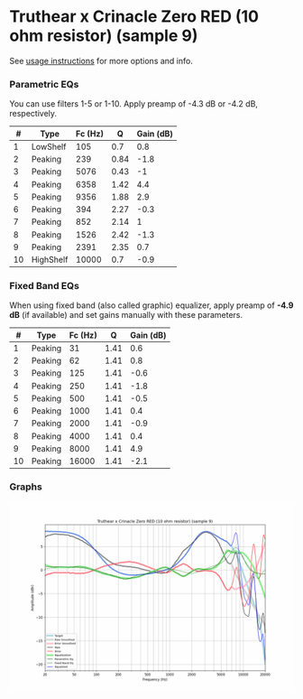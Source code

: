 # Truthear x Crinacle Zero RED (10 ohm resistor) (sample 9)
See [usage instructions](https://github.com/jaakkopasanen/AutoEq#usage) for more options and info.

### Parametric EQs
You can use filters 1-5 or 1-10. Apply preamp of -4.3 dB or -4.2 dB, respectively.

|   # | Type      |   Fc (Hz) |    Q |   Gain (dB) |
|-----|-----------|-----------|------|-------------|
|   1 | LowShelf  |       105 | 0.7  |         0.8 |
|   2 | Peaking   |       239 | 0.84 |        -1.8 |
|   3 | Peaking   |      5076 | 0.43 |        -1   |
|   4 | Peaking   |      6358 | 1.42 |         4.4 |
|   5 | Peaking   |      9356 | 1.88 |         2.9 |
|   6 | Peaking   |       394 | 2.27 |        -0.3 |
|   7 | Peaking   |       852 | 2.14 |         1   |
|   8 | Peaking   |      1526 | 2.42 |        -1.3 |
|   9 | Peaking   |      2391 | 2.35 |         0.7 |
|  10 | HighShelf |     10000 | 0.7  |        -0.9 |

### Fixed Band EQs
When using fixed band (also called graphic) equalizer, apply preamp of **-4.9 dB** (if available) and set gains manually with these parameters.

|   # | Type    |   Fc (Hz) |    Q |   Gain (dB) |
|-----|---------|-----------|------|-------------|
|   1 | Peaking |        31 | 1.41 |         0.6 |
|   2 | Peaking |        62 | 1.41 |         0.8 |
|   3 | Peaking |       125 | 1.41 |        -0.6 |
|   4 | Peaking |       250 | 1.41 |        -1.8 |
|   5 | Peaking |       500 | 1.41 |        -0.5 |
|   6 | Peaking |      1000 | 1.41 |         0.4 |
|   7 | Peaking |      2000 | 1.41 |        -0.9 |
|   8 | Peaking |      4000 | 1.41 |         0.4 |
|   9 | Peaking |      8000 | 1.41 |         4.9 |
|  10 | Peaking |     16000 | 1.41 |        -2.1 |

### Graphs
![](./Truthear%20x%20Crinacle%20Zero%20RED%20(10%20ohm%20resistor)%20(sample%209).png)
